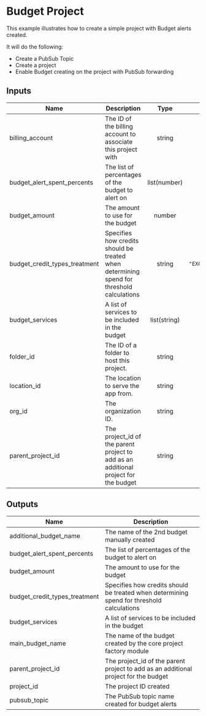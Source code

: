 # Budget Project

This example illustrates how to create a simple project with Budget alerts created.

It will do the following:
- Create a PubSub Topic
- Create a project
- Enable Budget creating on the project with PubSub forwarding

<!-- BEGINNING OF PRE-COMMIT-TERRAFORM DOCS HOOK -->
## Inputs

| Name | Description | Type | Default | Required |
|------|-------------|:----:|:-----:|:-----:|
| billing\_account | The ID of the billing account to associate this project with | string | n/a | yes |
| budget\_alert\_spent\_percents | The list of percentages of the budget to alert on | list(number) | `<list>` | no |
| budget\_amount | The amount to use for the budget | number | `"10"` | no |
| budget\_credit\_types\_treatment | Specifies how credits should be treated when determining spend for threshold calculations | string | `"EXCLUDE_ALL_CREDITS"` | no |
| budget\_services | A list of services to be included in the budget | list(string) | `<list>` | no |
| folder\_id | The ID of a folder to host this project. | string | `""` | no |
| location\_id | The location to serve the app from. | string | `"us-east4"` | no |
| org\_id | The organization ID. | string | n/a | yes |
| parent\_project\_id | The project_id of the parent project to add as an additional project for the budget | string | n/a | yes |

## Outputs

| Name | Description |
|------|-------------|
| additional\_budget\_name | The name of the 2nd budget manually created |
| budget\_alert\_spent\_percents | The list of percentages of the budget to alert on |
| budget\_amount | The amount to use for the budget |
| budget\_credit\_types\_treatment | Specifies how credits should be treated when determining spend for threshold calculations |
| budget\_services | A list of services to be included in the budget |
| main\_budget\_name | The name of the budget created by the core project factory module |
| parent\_project\_id | The project_id of the parent project to add as an additional project for the budget |
| project\_id | The project ID created |
| pubsub\_topic | The PubSub topic name created for budget alerts |

<!-- END OF PRE-COMMIT-TERRAFORM DOCS HOOK -->
